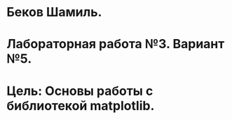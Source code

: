 # Беков Шамиль.
# Лабораторная работа №3. Вариант №5.
# Цель: Основы работы с библиотекой matplotlib.
